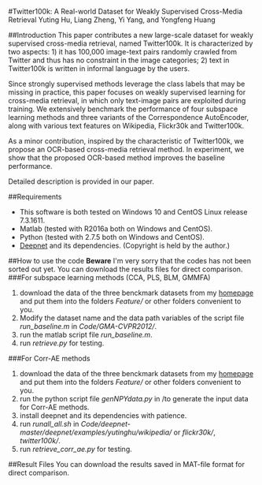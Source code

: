 #Twitter100k: A Real-world Dataset for Weakly Supervised Cross-Media Retrieval
Yuting Hu, Liang Zheng, Yi Yang, and Yongfeng Huang

##Introduction
This paper contributes a new large-scale dataset for weakly supervised cross-media retrieval, named Twitter100k.
It is characterized by two aspects: 1) it has 100,000 image-text pairs randomly crawled from Twitter and thus has no constraint in the image categories; 2) text in Twitter100k is written in informal language by the users.

Since strongly supervised methods leverage the class labels that may be missing in practice, this paper focuses on weakly supervised learning for cross-media retrieval, in which only text-image pairs are exploited during training. We extensively benchmark the performance of four subspace learning methods and three variants of the Correspondence AutoEncoder, along with various text features on Wikipedia, Flickr30k and Twitter100k.

As a minor contribution, inspired by the characteristic of Twitter100k, we propose an OCR-based cross-media retrieval method. In experiment, we show that the proposed OCR-based method improves the baseline performance.

Detailed description is provided in our paper.

##Requirements
- This software is both tested on Windows 10 and CentOS Linux release 7.3.1611.
- Matlab (tested with R2016a both on Windows and CentOS).
- Python (tested with 2.7.5 both on Windows and CentOS).
- <a href="https://github.com/FangxiangFeng/deepnet"> Deepnet</a> and its dependencies. (Copyright is held by the author.)

##How to use the code
**Beware** I'm very sorry that the codes has not been sorted out yet. You can download the results files for direct comparison.
###For subspace learning methods (CCA, PLS, BLM, GMMFA)
1. download the data of the three benckmark datasets from my <a href="http://ngn.ee.tsinghua.edu.cn/members/yuting-hu/"> homepage</a> and put them into the folders *Feature/* or other folders convenient to you.
2. Modify the dataset name and the data path variables of the script file *run_baseline.m* in *Code/GMA-CVPR2012/*.
3. run the matlab script file *run_baseline.m*.
4. run *retrieve.py* for testing.

###For Corr-AE methods
1. download the data of the three benckmark datasets from my <a href="http://ngn.ee.tsinghua.edu.cn/members/yuting-hu/"> homepage</a> and put them into the folders *Feature/* or other folders convenient to you.
2. run the python script file *genNPYdata.py* in /to generate the input data for Corr-AE methods.
3. install deepnet and its dependencies with patience.
4. run *runall\_all.sh* in *Code/deepnet-master/deepnet/examples/yutinghu/wikipedia/* or *flickr30k/*, *twitter100k/*.
5. run *retrieve\_corr\_ae.py* for testing.

##Result Files
You can download the results saved in MAT-file format for direct comparison. 
